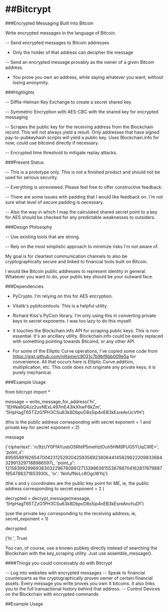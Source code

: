 ##Bitcrypt
========

###Encrypted Messaging Built Into Bitcoin

Write encrypted messages in the language of Bitcoin.

-- Send encrypted messages to Bitcoin addresses
  - Only the holder of that address can decipher the message

-- Send an encrypted message provably as the owner of a given Bitcoin address.
  - You prove you own an address, while saying whatever you want, without losing anonymity.

###Highlights

-- Diffie-Helman Key Exchange to create a secret shared key

-- Symmetric Encryption with AES-CBC with the shared key for encrypted messaging

-- Scrapes the public key for the receiving address from the Blockchain record.
  This will not always yield a result.  Only addresses that have signed pay-to-pubkeyhash scripts will yield a public key.  Uses Blockchain.info for now; could use bitcoind directly if necessary.

-- Encrypted time threshold to mitigate replay attacks.  


###Present Status

-- This is a prototype only.  This is not a finished product and should not be
used for serious security.  

-- Everything is unreviewed.  Please feel free to offer constructive feedback.

-- There are some issues with padding that I would like feedback on.  I'm not sure what level of secure padding is necessary.

-- Also the way in which I map the calculated shared secret point to a key for AES should be checked for any predictable weaknesses to outsiders.

###Design Philosophy

-- Use existing tools that are strong.  

-- Rely on the most simplistic approach to minimize risks I'm not aware of.




My goal is for cleartext communication channels to also be cryptographically secure and linked to financial tools built on Bitcoin.

I would like Bitcoin public addresses to represent identity in general.  Whatever you want to do, your public key
should be your outward face.  

###Dependencies

- PyCrypto.  I'm relying on this for AES encryption.

- Vitalik's pybitcointools.  This is a helpful utility.

- Richard Kiss's PyCoin library.  I'm only using this in converting private keys to secret exponents.  I was too lazy to do this myself.

- It touches the Blockchain.info API for scraping public keys.  This is non-essential.  It's an ancillary utility.  Blockchain.info could be easily replaced with something pointing towards Bitcoind, or any other API.

- For some of the Elliptic Curve operations, I've copied some code from https://gist.github.com/nlitsme/c9031c7b9bf6bb009e5a for convenience.  All that occurs here is Elliptic Curve addition, multiplication, etc.  This code does not originate any private keys; it is purely mechanical.  

###Example Usage

from bitcrypt import *

message = write_message_for_address('hi', '1EHNa6Q4Jz2uvNExL497mE43ikXhwF6kZm', '5HpHagT65TZzG1PH3CSu63k8DbpvD8s5ip4nEB3kEsreAvUcVfH')

(this is the public address corresponding with secret exponent = 1 and private key for secret exponent = 2)

message

{'ciphertext': 'n/9zUY0FfAYusbO5RhtP5meHztOuh5HM9PUG5YUqCWE=', 'point_x': 89565891926547004231252920425935692360644145829622209833684329913297188986597L, 'point_y': 12158399299693830322967808612713398636155367887041628176798871954788371653930L, 'iv': 'NnfufNoLc8OgcWYq'}

(the x and y coordinates are the public key point for ME, ie, the public address corresponding to secret exponent = 2 )

decrypted = decrypt_message(message, '5HpHagT65TZzG1PH3CSu63k8DbpvD8s5ip4nEB3kEsreAnchuDf')

(use the private key corresponding to the receiving address, ie, secret_exponent = 1)

decrypted

('hi              ', True)


You can, of course, use a known pubkey directly instead of searching the Blockchain with the key_scraping utility.  Just use assemble_message().

####Things you could conceivably do with Bitcrypt

-- Log into websites with encrypted messages
-- Speak to financial counterparts as the cryptographically proven owner of certain financial assets.  Every message you write proves you own X bitcoins.  It also links you to
the full transactional history behind that address.
-- Control Devices on the Blockchain with encrypted commands

##Example Usage
